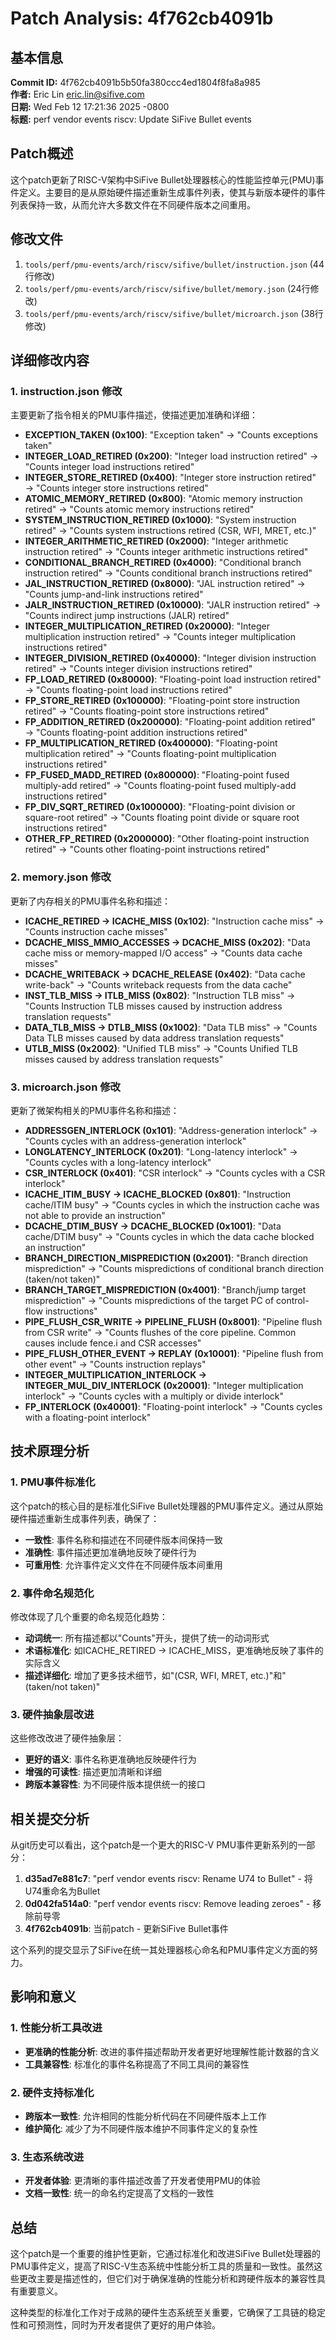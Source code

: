 # Patch Analysis: 4f762cb4091b

## 基本信息

**Commit ID:** 4f762cb4091b5b50fa380ccc4ed1804f8fa8a985  
**作者:** Eric Lin <eric.lin@sifive.com>  
**日期:** Wed Feb 12 17:21:36 2025 -0800  
**标题:** perf vendor events riscv: Update SiFive Bullet events  

## Patch概述

这个patch更新了RISC-V架构中SiFive Bullet处理器核心的性能监控单元(PMU)事件定义。主要目的是从原始硬件描述重新生成事件列表，使其与新版本硬件的事件列表保持一致，从而允许大多数文件在不同硬件版本之间重用。

## 修改文件

1. `tools/perf/pmu-events/arch/riscv/sifive/bullet/instruction.json` (44行修改)
2. `tools/perf/pmu-events/arch/riscv/sifive/bullet/memory.json` (24行修改)
3. `tools/perf/pmu-events/arch/riscv/sifive/bullet/microarch.json` (38行修改)

## 详细修改内容

### 1. instruction.json 修改

主要更新了指令相关的PMU事件描述，使描述更加准确和详细：

- **EXCEPTION_TAKEN (0x100)**: "Exception taken" → "Counts exceptions taken"
- **INTEGER_LOAD_RETIRED (0x200)**: "Integer load instruction retired" → "Counts integer load instructions retired"
- **INTEGER_STORE_RETIRED (0x400)**: "Integer store instruction retired" → "Counts integer store instructions retired"
- **ATOMIC_MEMORY_RETIRED (0x800)**: "Atomic memory instruction retired" → "Counts atomic memory instructions retired"
- **SYSTEM_INSTRUCTION_RETIRED (0x1000)**: "System instruction retired" → "Counts system instructions retired (CSR, WFI, MRET, etc.)"
- **INTEGER_ARITHMETIC_RETIRED (0x2000)**: "Integer arithmetic instruction retired" → "Counts integer arithmetic instructions retired"
- **CONDITIONAL_BRANCH_RETIRED (0x4000)**: "Conditional branch instruction retired" → "Counts conditional branch instructions retired"
- **JAL_INSTRUCTION_RETIRED (0x8000)**: "JAL instruction retired" → "Counts jump-and-link instructions retired"
- **JALR_INSTRUCTION_RETIRED (0x10000)**: "JALR instruction retired" → "Counts indirect jump instructions (JALR) retired"
- **INTEGER_MULTIPLICATION_RETIRED (0x20000)**: "Integer multiplication instruction retired" → "Counts integer multiplication instructions retired"
- **INTEGER_DIVISION_RETIRED (0x40000)**: "Integer division instruction retired" → "Counts integer division instructions retired"
- **FP_LOAD_RETIRED (0x80000)**: "Floating-point load instruction retired" → "Counts floating-point load instructions retired"
- **FP_STORE_RETIRED (0x100000)**: "Floating-point store instruction retired" → "Counts floating-point store instructions retired"
- **FP_ADDITION_RETIRED (0x200000)**: "Floating-point addition retired" → "Counts floating-point addition instructions retired"
- **FP_MULTIPLICATION_RETIRED (0x400000)**: "Floating-point multiplication retired" → "Counts floating-point multiplication instructions retired"
- **FP_FUSED_MADD_RETIRED (0x800000)**: "Floating-point fused multiply-add retired" → "Counts floating-point fused multiply-add instructions retired"
- **FP_DIV_SQRT_RETIRED (0x1000000)**: "Floating-point division or square-root retired" → "Counts floating point divide or square root instructions retired"
- **OTHER_FP_RETIRED (0x2000000)**: "Other floating-point instruction retired" → "Counts other floating-point instructions retired"

### 2. memory.json 修改

更新了内存相关的PMU事件名称和描述：

- **ICACHE_RETIRED → ICACHE_MISS (0x102)**: "Instruction cache miss" → "Counts instruction cache misses"
- **DCACHE_MISS_MMIO_ACCESSES → DCACHE_MISS (0x202)**: "Data cache miss or memory-mapped I/O access" → "Counts data cache misses"
- **DCACHE_WRITEBACK → DCACHE_RELEASE (0x402)**: "Data cache write-back" → "Counts writeback requests from the data cache"
- **INST_TLB_MISS → ITLB_MISS (0x802)**: "Instruction TLB miss" → "Counts Instruction TLB misses caused by instruction address translation requests"
- **DATA_TLB_MISS → DTLB_MISS (0x1002)**: "Data TLB miss" → "Counts Data TLB misses caused by data address translation requests"
- **UTLB_MISS (0x2002)**: "Unified TLB miss" → "Counts Unified TLB misses caused by address translation requests"

### 3. microarch.json 修改

更新了微架构相关的PMU事件名称和描述：

- **ADDRESSGEN_INTERLOCK (0x101)**: "Address-generation interlock" → "Counts cycles with an address-generation interlock"
- **LONGLATENCY_INTERLOCK (0x201)**: "Long-latency interlock" → "Counts cycles with a long-latency interlock"
- **CSR_INTERLOCK (0x401)**: "CSR interlock" → "Counts cycles with a CSR interlock"
- **ICACHE_ITIM_BUSY → ICACHE_BLOCKED (0x801)**: "Instruction cache/ITIM busy" → "Counts cycles in which the instruction cache was not able to provide an instruction"
- **DCACHE_DTIM_BUSY → DCACHE_BLOCKED (0x1001)**: "Data cache/DTIM busy" → "Counts cycles in which the data cache blocked an instruction"
- **BRANCH_DIRECTION_MISPREDICTION (0x2001)**: "Branch direction misprediction" → "Counts mispredictions of conditional branch direction (taken/not taken)"
- **BRANCH_TARGET_MISPREDICTION (0x4001)**: "Branch/jump target misprediction" → "Counts mispredictions of the target PC of control-flow instructions"
- **PIPE_FLUSH_CSR_WRITE → PIPELINE_FLUSH (0x8001)**: "Pipeline flush from CSR write" → "Counts flushes of the core pipeline. Common causes include fence.i and CSR accesses"
- **PIPE_FLUSH_OTHER_EVENT → REPLAY (0x10001)**: "Pipeline flush from other event" → "Counts instruction replays"
- **INTEGER_MULTIPLICATION_INTERLOCK → INTEGER_MUL_DIV_INTERLOCK (0x20001)**: "Integer multiplication interlock" → "Counts cycles with a multiply or divide interlock"
- **FP_INTERLOCK (0x40001)**: "Floating-point interlock" → "Counts cycles with a floating-point interlock"

## 技术原理分析

### 1. PMU事件标准化

这个patch的核心目的是标准化SiFive Bullet处理器的PMU事件定义。通过从原始硬件描述重新生成事件列表，确保了：

- **一致性**: 事件名称和描述在不同硬件版本间保持一致
- **准确性**: 事件描述更加准确地反映了硬件行为
- **可重用性**: 允许事件定义文件在不同硬件版本间重用

### 2. 事件命名规范化

修改体现了几个重要的命名规范化趋势：

- **动词统一**: 所有描述都以"Counts"开头，提供了统一的动词形式
- **术语标准化**: 如ICACHE_RETIRED → ICACHE_MISS，更准确地反映了事件的实际含义
- **描述详细化**: 增加了更多技术细节，如"(CSR, WFI, MRET, etc.)"和"(taken/not taken)"

### 3. 硬件抽象层改进

这些修改改进了硬件抽象层：

- **更好的语义**: 事件名称更准确地反映硬件行为
- **增强的可读性**: 描述更加清晰和详细
- **跨版本兼容性**: 为不同硬件版本提供统一的接口

## 相关提交分析

从git历史可以看出，这个patch是一个更大的RISC-V PMU事件更新系列的一部分：

1. **d35ad7e881c7**: "perf vendor events riscv: Rename U74 to Bullet" - 将U74重命名为Bullet
2. **0d042fa514a0**: "perf vendor events riscv: Remove leading zeroes" - 移除前导零
3. **4f762cb4091b**: 当前patch - 更新SiFive Bullet事件

这个系列的提交显示了SiFive在统一其处理器核心命名和PMU事件定义方面的努力。

## 影响和意义

### 1. 性能分析工具改进

- **更准确的性能分析**: 改进的事件描述帮助开发者更好地理解性能计数器的含义
- **工具兼容性**: 标准化的事件名称提高了不同工具间的兼容性

### 2. 硬件支持标准化

- **跨版本一致性**: 允许相同的性能分析代码在不同硬件版本上工作
- **维护简化**: 减少了为不同硬件版本维护不同事件定义的复杂性

### 3. 生态系统改进

- **开发者体验**: 更清晰的事件描述改善了开发者使用PMU的体验
- **文档一致性**: 统一的命名约定提高了文档的一致性

## 总结

这个patch是一个重要的维护性更新，它通过标准化和改进SiFive Bullet处理器的PMU事件定义，提高了RISC-V生态系统中性能分析工具的质量和一致性。虽然这些更改主要是描述性的，但它们对于确保准确的性能分析和跨硬件版本的兼容性具有重要意义。

这种类型的标准化工作对于成熟的硬件生态系统至关重要，它确保了工具链的稳定性和可预测性，同时为开发者提供了更好的用户体验。